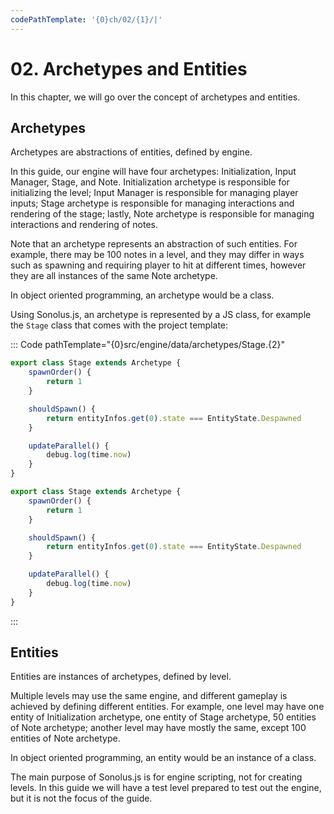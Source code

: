 ```yaml
---
codePathTemplate: '{0}ch/02/{1}/|'
---
```


# 02. Archetypes and Entities

In this chapter, we will go over the concept of archetypes and entities.

## Archetypes

Archetypes are abstractions of entities, defined by engine.

In this guide, our engine will have four archetypes: Initialization, Input Manager, Stage, and Note. Initialization archetype is responsible for initializing the level; Input Manager is responsible for managing player inputs; Stage archetype is responsible for managing interactions and rendering of the stage; lastly, Note archetype is responsible for managing interactions and rendering of notes.

Note that an archetype represents an abstraction of such entities. For example, there may be 100 notes in a level, and they may differ in ways such as spawning and requiring player to hit at different times, however they are all instances of the same Note archetype.

In object oriented programming, an archetype would be a class.

Using Sonolus.js, an archetype is represented by a JS class, for example the `Stage` class that comes with the project template:

::: Code pathTemplate="{0}src/engine/data/archetypes/Stage.{2}"

```ts
export class Stage extends Archetype {
    spawnOrder() {
        return 1
    }

    shouldSpawn() {
        return entityInfos.get(0).state === EntityState.Despawned
    }

    updateParallel() {
        debug.log(time.now)
    }
}
```

```js
export class Stage extends Archetype {
    spawnOrder() {
        return 1
    }

    shouldSpawn() {
        return entityInfos.get(0).state === EntityState.Despawned
    }

    updateParallel() {
        debug.log(time.now)
    }
}
```

:::

## Entities

Entities are instances of archetypes, defined by level.

Multiple levels may use the same engine, and different gameplay is achieved by defining different entities. For example, one level may have one entity of Initialization archetype, one entity of Stage archetype, 50 entities of Note archetype; another level may have mostly the same, except 100 entities of Note archetype.

In object oriented programming, an entity would be an instance of a class.

The main purpose of Sonolus.js is for engine scripting, not for creating levels. In this guide we will have a test level prepared to test out the engine, but it is not the focus of the guide.
